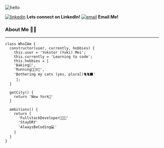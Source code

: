 ![hello](https://img.icons8.com/doodle/150/000000/hello--v1.png)

[![linkedin](https://img.icons8.com/clouds/60/000000/linkedin.png)][1] **Lets connect on LinkedIn!**
[![email](https://img.icons8.com/clouds/60/000000/new-post.png)][2] **Email Me!**

### About Me 👋🏼
---
```
class WhoIAm {
  constructor(user, currently, hobbies) {
    this.user = 'Yukstor (Yuki) Mei';
    this.currently = 'Learning to code';
    this.hobbies = [
	'Baking🍰',
	'Running🏃🏻‍♀️💨',
	'Bothering my cats (yes, plural)🐈🐈‍⬛'
     ];
  }
  
  getCity() {
    return 'New York🗽'
  }
  
  ambitions() {
    return [
      'FullstackDeveloper👩🏻‍💻'
      'StayDRY'
      'AlwaysBeCoding💻'
    ]
  }  
}
```
   
[1]: https://www.linkedin.com/in/yukstor-mei/
[2]: mailto:yukstormei@gmail.com

